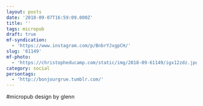 ```yaml
---
layout: posts
date: '2018-09-07T16:59:09.000Z'
title: ''
tags: micropub
draft: true
mf-syndication:
  - 'https://www.instagram.com/p/BnbrYJxgpCH/'
slug: '61149'
mf-photo:
  - 'https://christopheducamp.com/static/img/2018-09-61149/igx12zdz.jpg'
category: social
persontags:
  - 'http://bonjourgrue.tumblr.com/'
---
```

#micropub design by glenn
